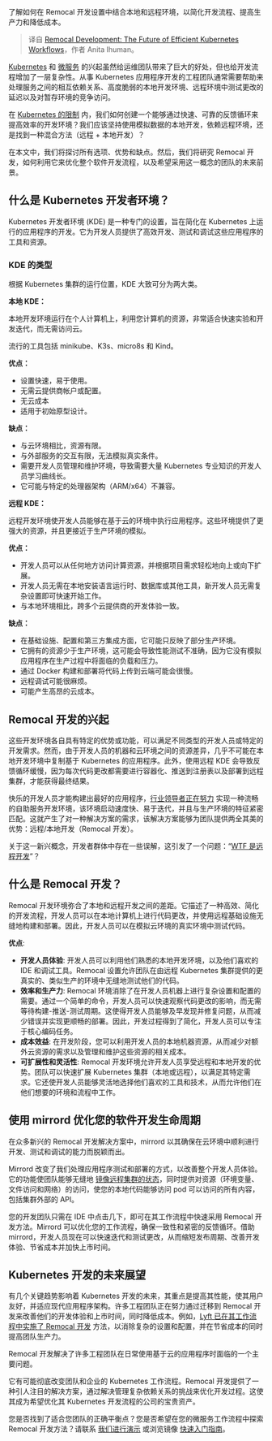 
<!--
title: Remocal开发：高效Kubernetes工作流的未来
cover: https://cdn.thenewstack.io/media/2023/04/125598eb-nubelson-fernandes-gts2w7bu3qo-unsplash.jpg
-->

了解如何在 Remocal 开发设置中结合本地和远程环境，以简化开发流程、提高生产力和降低成本。

> 译自 [Remocal Development: The Future of Efficient Kubernetes Workflows](https://thenewstack.io/remocal-development-the-future-of-efficient-kubernetes-workflows/)，作者 Anita Ihuman。

[Kubernetes](https://thenewstack.io/kubernetes/) 和 [微服务](https://thenewstack.io/microservices/) 的兴起虽然给运维团队带来了巨大的好处，但也给开发流程增加了一层复杂性。从事 Kubernetes 应用程序开发的工程团队通常需要帮助来处理服务之间的相互依赖关系、高度脆弱的本地开发环境、远程环境中测试更改的延迟以及对暂存环境的竞争访问。

在 [Kubernetes 的限制](https://thenewstack.io/kubernetes-1-31-arrives-with-new-support-for-ai-ml-networking/) 内，我们如何创建一个能够通过快速、可靠的反馈循环来提高效率的开发环境？我们应该坚持使用模拟数据的本地开发，依赖远程环境，还是找到一种混合方法（远程 + 本地开发）？

在本文中，我们将探讨所有选项、优势和缺点。然后，我们将研究 Remocal 开发，如何利用它来优化整个软件开发流程，以及希望采用这一概念的团队的未来前景。

## 什么是 Kubernetes 开发者环境？

Kubernetes 开发者环境 (KDE) 是一种专门的设置，旨在简化在 Kubernetes 上运行的应用程序的开发。它为开发人员提供了高效开发、测试和调试这些应用程序的工具和资源。

### KDE 的类型

根据 Kubernetes 集群的运行位置，KDE 大致可分为两大类。

**本地 KDE：**

本地开发环境运行在个人计算机上，利用您计算机的资源，非常适合快速实验和开发迭代，而无需访问云。

流行的工具包括 minikube、K3s、micro8s 和 Kind。

**优点：**

- 设置快速，易于使用。
- 无需云提供商帐户或配置。
- 无云成本
- 适用于初始原型设计。

**缺点：**

- 与云环境相比，资源有限。
- 与外部服务的交互有限，无法模拟真实条件。
- 需要开发人员管理和维护环境，导致需要大量 Kubernetes 专业知识的开发人员学习曲线长。
- 它可能与特定的处理器架构（ARM/x64）不兼容。

**远程 KDE：**

远程开发环境使开发人员能够在基于云的环境中执行应用程序。这些环境提供了更强大的资源，并且更接近于生产环境的模拟。

**优点：**

- 开发人员可以从任何地方访问计算资源，并根据项目需求轻松地向上或向下扩展。
- 开发人员无需在本地安装语言运行时、数据库或其他工具，新开发人员无需复杂设置即可快速开始工作。
- 与本地环境相比，跨多个云提供商的开发体验一致。

**缺点：**

- 在基础设施、配置和第三方集成方面，它可能只反映了部分生产环境。
- 它拥有的资源少于生产环境，这可能会导致性能测试不准确，因为它没有模拟应用程序在生产过程中将面临的负载和压力。
- 通过 Docker 构建和部署将代码上传到云端可能会很慢。
- 远程调试可能很麻烦。
- 可能产生高昂的云成本。

## Remocal 开发的兴起

这些开发环境各自具有特定的优势或功能，可以满足不同类型的开发人员或特定的开发需求。然而，由于开发人员的机器和云环境之间的资源差异，几乎不可能在本地开发环境中复制基于 Kubernetes 的应用程序。此外，使用远程 KDE 会导致反馈循环缓慢，因为每次代码更改都需要进行容器化、推送到注册表以及部署到远程集群，才能获得最终结果。

快乐的开发人员才能构建出最好的应用程序，[行业领导者正在努力](https://humanitec.com/whitepapers/platform-engineering-forrester-opportunity-snapshot) 实现一种流畅的自助服务开发环境，该环境启动速度快、易于迭代，并且与生产环境的特征紧密匹配。这就产生了对一种解决方案的需求，该解决方案能够为团队提供两全其美的优势：远程/本地开发（Remocal 开发）。

关于这一新兴概念，开发者群体中存在一些误解，这引发了一个问题：“[WTF 是远程开发](https://www.reddit.com/r/kubernetes/comments/1dhuc7d/mirrord_for_teams_remocal_k8s_development_for/)”？

## 什么是 Remocal 开发？

Remocal 开发环境弥合了本地和远程开发之间的差距。它描述了一种高效、简化的开发流程，开发人员可以在本地计算机上进行代码更改，并使用远程基础设施无缝地构建和部署。因此，开发人员可以在模拟云环境的真实环境中测试代码。

**优点**:

*   **开发人员体验**: 开发人员可以利用他们熟悉的本地开发环境，以及他们喜欢的 IDE 和调试工具。Remocal 设置允许团队在由远程 Kubernetes 集群提供的更真实的、类似生产的环境中无缝地测试他们的代码。
*   **效率和生产力**: Remocal 环境消除了在开发人员机器上进行复杂设置和配置的需要。通过一个简单的命令，开发人员可以快速观察代码更改的影响，而无需等待构建-推送-测试周期。这使得开发人员能够及早发现并修复问题，从而减少错误并实现更顺畅的部署。因此，开发过程得到了简化，开发人员可以专注于核心编码任务。
*   **成本效益**: 在开发阶段，您可以利用开发人员的本地机器资源，从而减少对额外云资源的需求以及管理和维护这些资源的相关成本。
*   **可扩展性和灵活性**: Remocal 开发环境允许开发人员享受远程和本地开发的优势。团队可以快速扩展 Kubernetes 集群（本地或远程），以满足其特定需求。它还使开发人员能够灵活地选择他们喜欢的工具和技术，从而允许他们在他们想要的环境和流程中工作。

## 使用 mirrord 优化您的软件开发生命周期

在众多新兴的 Remocal 开发解决方案中，mirrord 以其确保在云环境中顺利进行开发、测试和调试的能力而脱颖而出。

Mirrord 改变了我们处理应用程序测试和部署的方式，以改善整个开发人员体验。它的功能使团队能够无缝地 [镜像远程集群的状态](https://mirrord.dev/docs/reference/traffic/#mirroring)，同时提供对资源（环境变量、文件访问和网络）的访问，使您的本地代码能够访问 pod 可以访问的所有内容，包括集群外部的 API。

您的开发团队只需在 IDE 中点击几下，即可在其工作流程中快速采用 Remocal 开发方法。Mirrord 可以优化您的工作流程，确保一致性和紧密的反馈循环。借助 mirrord，开发人员现在可以快速迭代和测试更改，从而缩短发布周期、改善开发体验、节省成本并加快上市时间。

## Kubernetes 开发的未来展望

有几个关键趋势影响着 Kubernetes 开发的未来，其重点是提高其性能，使其用户友好，并适应现代应用程序架构。许多工程团队正在努力通过迁移到 Remocal 开发来改善他们的开发体验和上市时间，同时降低成本。例如，[Lyft 已在其工作流程中实施了 Remocal 开发](https://eng.lyft.com/scaling-productivity-on-microservices-at-lyft-part-2-optimizing-for-fast-local-development-9f27a98b47ee) 方法，以消除复杂的设置和配置，并在节省成本的同时提高团队生产力。

Remocal 开发解决了许多工程团队在日常使用基于云的应用程序时面临的一个主要问题。

它有可能彻底改变团队和企业的 Kubernetes 工作流程。Remocal 开发提供了一种引人注目的解决方案，通过解决管理复杂依赖关系的挑战来优化开发过程。这使其成为希望优化其 Kubernetes 开发流程的公司的宝贵资产。

您是否找到了适合您团队的正确平衡点？您是否希望在您的微服务工作流程中探索 Remocal 开发方法？请联系 [我们进行演示](https://mirrord.dev/contact/) 或浏览镜像 [快速入门指南](https://mirrord.dev/docs/overview/quick-start/)。

